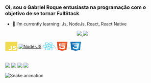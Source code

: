 ### Oi, sou o Gabriel Roque entusiasta na programação com o objetivo de se tornar FullStack

- 🌱 I’m currently learning: Js, NodeJs, React, React Native
<div align="center">
   <a href="https://github.com/GabrielRoqueDev">
      <img height="180em" src="https://github-readme-stats.vercel.app/api?username=GabrielRoqueDev&show_icons=true&theme=midnight-purple&include_all_commits=true&count_private=true"/>
      <img height="180em" src="https://github-readme-stats.vercel.app/api/top-langs/?username=GabrielRoqueDev&layout=compact&langs_count=7&theme=midnight-purple"/>
     </div>
  <div style="display: inline_block"><br>
    <img align="center" alt="Roq-Js" height="30" width="40" src="https://raw.githubusercontent.com/devicons/devicon/master/icons/javascript/javascript-plain.svg">
    <img align="center" alt="Node-JS" height="30" width="40" 
    src="https://cdn.jsdelivr.net/gh/devicons/devicon/icons/nodejs/nodejs-original.svg">
     <img align="center" alt="Roq-React" height="30" width="40" src="https://raw.githubusercontent.com/devicons/devicon/master/icons/react/react-original.svg">
      <img align="center" alt="Roq-HTML" height="30" width="40" src="https://raw.githubusercontent.com/devicons/devicon/master/icons/html5/html5-original.svg">
     <img align="center" alt="Roq-CSS" height="30" width="40" src="https://raw.githubusercontent.com/devicons/devicon/master/icons/css3/css3-original.svg">
    
 </div>
  
 #
  
 <div>
    <a href="https://discord.gg/pE9J9KQVdt" target="_blank"><img src="https://img.shields.io/badge/Discord-7289DA?style=for-the-badge&logo=discord&logoColor=white" target="_blank"></a> 
   <a href = "mailto:gabriel.m.roque32@gmail.com"><img src="https://img.shields.io/badge/-Gmail-%23333?style=for-the-badge&logo=gmail&logoColor=white" target="_blank"></a>
  <a href="https://www.linkedin.com/in/gabriel-roque-964b79188" target="_blank"><img src="https://img.shields.io/badge/-LinkedIn-%230077B5?style=for-the-badge&logo=linkedin&logoColor=white" target="_blank"></a>
  <a href="https://youtube.com/channel/UCs0ShTHF6DFEhSSuyOlwRUA" target="_blank"><img src="https://img.shields.io/badge/YouTube-FF0000?style=for-the-badge&logo=youtube&logoColor=white" target="_blank"></a> 
    
   ![Snake animation](https://github.com/GabrielRoqueDev/GabrielRoqueDev/blob/output/github-contribution-grid-snake.svg)
</div> 
    
 
  

